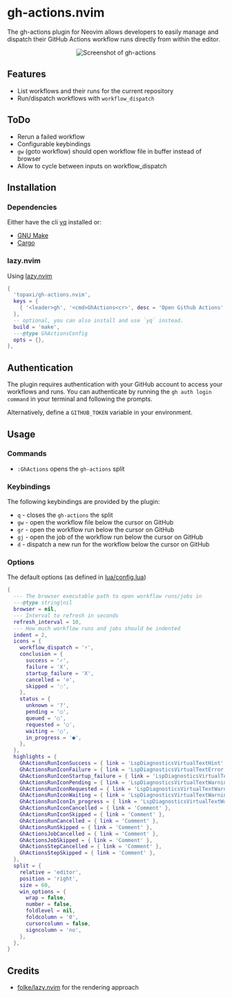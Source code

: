 # gh-actions.nvim

The gh-actions plugin for Neovim allows developers to easily manage and dispatch their GitHub Actions workflow runs directly from within the editor.

<p align="center">
  <img src="https://user-images.githubusercontent.com/213788/234685256-e915dc9c-1d79-4d64-b771-be1f736a203b.png" alt="Screenshot of gh-actions">
</p>

## Features

- List workflows and their runs for the current repository
- Run/dispatch workflows with `workflow_dispatch`

## ToDo

- Rerun a failed workflow
- Configurable keybindings
- `gw` (goto workflow) should open workflow file in buffer instead of browser
- Allow to cycle between inputs on workflow_dispatch

## Installation

### Dependencies

Either have the cli [yq](https://github.com/mikefarah/yq) installed or:

- [GNU Make](https://www.gnu.org/software/make/)
- [Cargo](https://doc.rust-lang.org/cargo/)

### lazy.nvim

Using [lazy.nvim](https://github.com/folke/lazy.nvim)

```lua
{
  'topaxi/gh-actions.nvim',
  keys = {
    { '<leader>gh', '<cmd>GhActions<cr>', desc = 'Open Github Actions' },
  },
  -- optional, you can also install and use `yq` instead.
  build = 'make',
  ---@type GhActionsConfig
  opts = {},
},
```

## Authentication

The plugin requires authentication with your GitHub account to access your workflows and runs. You can authenticate by running the `gh auth login command` in your terminal and following the prompts.

Alternatively, define a `GITHUB_TOKEN` variable in your environment.

## Usage

### Commands

- `:GhActions` opens the `gh-actions` split

### Keybindings

The following keybindings are provided by the plugin:

- `q` - closes the `gh-actions` the split
- `gw` - open the workflow file below the cursor on GitHub
- `gr` - open the workflow run below the cursor on GitHub
- `gj` - open the job of the workflow run below the cursor on GitHub
- `d` - dispatch a new run for the workflow below the cursor on GitHub

### Options

The default options (as defined in [lua/config.lua](./blob/main/lua/gh-actions/config.lua))

```lua
{
  --- The browser executable path to open workflow runs/jobs in
  ---@type string|nil
  browser = nil,
  --- Interval to refresh in seconds
  refresh_interval = 10,
  --- How much workflow runs and jobs should be indented
  indent = 2,
  icons = {
    workflow_dispatch = '⚡️',
    conclusion = {
      success = '✓',
      failure = 'X',
      startup_failure = 'X',
      cancelled = '⊘',
      skipped = '◌',
    },
    status = {
      unknown = '?',
      pending = '○',
      queued = '○',
      requested = '○',
      waiting = '○',
      in_progress = '●',
    },
  },
  highlights = {
    GhActionsRunIconSuccess = { link = 'LspDiagnosticsVirtualTextHint' },
    GhActionsRunIconFailure = { link = 'LspDiagnosticsVirtualTextError' },
    GhActionsRunIconStartup_failure = { link = 'LspDiagnosticsVirtualTextError' },
    GhActionsRunIconPending = { link = 'LspDiagnosticsVirtualTextWarning' },
    GhActionsRunIconRequested = { link = 'LspDiagnosticsVirtualTextWarning' },
    GhActionsRunIconWaiting = { link = 'LspDiagnosticsVirtualTextWarning' },
    GhActionsRunIconIn_progress = { link = 'LspDiagnosticsVirtualTextWarning' },
    GhActionsRunIconCancelled = { link = 'Comment' },
    GhActionsRunIconSkipped = { link = 'Comment' },
    GhActionsRunCancelled = { link = 'Comment' },
    GhActionsRunSkipped = { link = 'Comment' },
    GhActionsJobCancelled = { link = 'Comment' },
    GhActionsJobSkipped = { link = 'Comment' },
    GhActionsStepCancelled = { link = 'Comment' },
    GhActionsStepSkipped = { link = 'Comment' },
  },
  split = {
    relative = 'editor',
    position = 'right',
    size = 60,
    win_options = {
      wrap = false,
      number = false,
      foldlevel = nil,
      foldcolumn = '0',
      cursorcolumn = false,
      signcolumn = 'no',
    },
  },
}

```

## Credits

- [folke/lazy.nvim](https://github.com/folke/lazy.nvim) for the rendering approach
